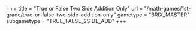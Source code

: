 +++
title = "True or False Two Side Addition Only"
url = "/math-games/1st-grade/true-or-false-two-side-addition-only"
gametype = "BRIX_MASTER"
subgametype = "TRUE_FALSE_2SIDE_ADD"
+++
